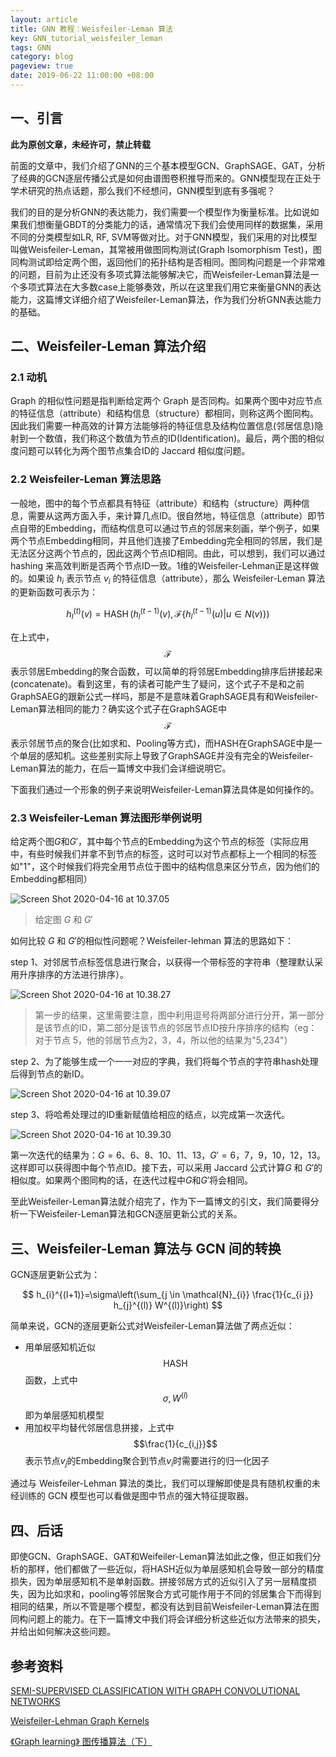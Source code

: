 ```yaml
---
layout: article
title: GNN 教程：Weisfeiler-Leman 算法
key: GNN_tutorial_weisfeiler_leman
tags: GNN
category: blog
pageview: true
date: 2019-06-22 11:00:00 +08:00
---
```


## 一、引言

**此为原创文章，未经许可，禁止转载**

前面的文章中，我们介绍了GNN的三个基本模型GCN、GraphSAGE、GAT，分析了经典的GCN逐层传播公式是如何由谱图卷积推导而来的。GNN模型现在正处于学术研究的热点话题，那么我们不经想问，GNN模型到底有多强呢？

我们的目的是分析GNN的表达能力，我们需要一个模型作为衡量标准。比如说如果我们想衡量GBDT的分类能力的话，通常情况下我们会使用同样的数据集，采用不同的分类模型如LR, RF, SVM等做对比。对于GNN模型，我们采用的对比模型叫做Weisfeiler-Leman，其常被用做图同构测试(Graph Isomorphism Test)，图同构测试即给定两个图，返回他们的拓扑结构是否相同。图同构问题是一个非常难的问题，目前为止还没有多项式算法能够解决它，而Weisfeiler-Leman算法是一个多项式算法在大多数case上能够奏效，所以在这里我们用它来衡量GNN的表达能力，这篇博文详细介绍了Weisfeiler-Leman算法，作为我们分析GNN表达能力的基础。

## 二、Weisfeiler-Leman 算法介绍

### 2.1 动机

 Graph 的相似性问题是指判断给定两个 Graph 是否同构。如果两个图中对应节点的特征信息（attribute）和结构信息（structure）都相同，则称这两个图同构。因此我们需要一种高效的计算方法能够将的特征信息及结构位置信息(邻居信息)隐射到一个数值，我们称这个数值为节点的ID(Identification)。最后，两个图的相似度问题可以转化为两个图节点集合ID的 Jaccard 相似度问题。

### 2.2 Weisfeiler-Leman 算法思路

一般地，图中的每个节点都具有特征（attribute）和结构（structure）两种信息，需要从这两方面入手，来计算几点ID。很自然地，特征信息（attribute）即节点自带的Embedding，而结构信息可以通过节点的邻居来刻画，举个例子，如果两个节点Embedding相同，并且他们连接了Embedding完全相同的邻居，我们是无法区分这两个节点的，因此这两个节点ID相同。由此，可以想到，我们可以通过 hashing 来高效判断是否两个节点ID一致。1维的Weisfeiler-Lehman正是这样做的。如果设 $h_i$ 表示节点 $v_i$ 的特征信息（attribute），那么 Weisfeiler-Leman 算法的更新函数可表示为：

$$
h_l^{(t)}(v)=\operatorname{HASH}\left(h_{l}^{(t-1)}(v), \mathcal{F}\left\{ h_l^{(t-1)}(u) | u \in N(v)\right\}\right)
$$

在上式中，$$\mathcal{F}$$表示邻居Embedding的聚合函数，可以简单的将邻居Embedding排序后拼接起来(concatenate)。看到这里，有的读者可能产生了疑问，这个式子不是和之前GraphSAEG的跟新公式一样吗，那是不是意味着GraphSAGE具有和Weisfeiler-Leman算法相同的能力？确实这个式子在GraphSAGE中$$\mathcal{F}$$表示邻居节点的聚合(比如求和、Pooling等方式)，而$\text{HASH}$在GraphSAGE中是一个单层的感知机。这些差别实际上导致了GraphSAGE并没有完全的Weisfeiler-Leman算法的能力，在后一篇博文中我们会详细说明它。

下面我们通过一个形象的例子来说明Weisfeiler-Leman算法具体是如何操作的。

### 2.3 Weisfeiler-Leman 算法图形举例说明

给定两个图$G$和$G'$，其中每个节点的Embedding为这个节点的标签（实际应用中，有些时候我们并拿不到节点的标签，这时可以对节点都标上一个相同的标签如"1"，这个时候我们将完全用节点位于图中的结构信息来区分节点，因为他们的Embedding都相同）

![Screen Shot 2020-04-16 at 10.37.05](https://tva1.sinaimg.cn/large/007S8ZIlly1gdvfcr0tnpj317a0pwgpl.jpg)

> 给定图 $G$ 和 $G'$

如何比较 $G$ 和 $G'$的相似性问题呢？Weisfeiler-lehman 算法的思路如下：

step 1、对邻居节点标签信息进行聚合，以获得一个带标签的字符串（整理默认采用升序排序的方法进行排序）。


![Screen Shot 2020-04-16 at 10.38.27](https://tva1.sinaimg.cn/large/007S8ZIlly1gdvfcrlw6dj31js0pugrv.jpg)

> 第一步的结果，这里需要注意，图中利用逗号将两部分进行分开，第一部分是该节点的ID，第二部分是该节点的邻居节点ID按升序排序的结构（eg：对于节点 5，他的邻居节点为2，3，4，所以他的结果为"5,234"）

step 2、为了能够生成一个一一对应的字典，我们将每个节点的字符串hash处理后得到节点的新ID。

![Screen Shot 2020-04-16 at 10.39.07](https://tva1.sinaimg.cn/large/007S8ZIlly1gdvfcza5d4j317e0pw0vt.jpg)

step 3、将哈希处理过的ID重新赋值给相应的结点，以完成第一次迭代。

![Screen Shot 2020-04-16 at 10.39.30](https://tva1.sinaimg.cn/large/007S8ZIlly1gdvfd371d3j318o0pu78s.jpg)

第一次迭代的结果为：$G={6、6、8、10、11、13}，G'={6，7，9，10，12，13}$。这样即可以获得图中每个节点ID。接下去，可以采用 Jaccard 公式计算$G$ 和 $G'$的相似度。如果两个图同构的话，在迭代过程中$G$和$G'$将会相同。

至此Weisfeiler-Leman算法就介绍完了，作为下一篇博文的引文，我们简要得分析一下Weisfeiler-Leman算法和GCN逐层更新公式的关系。


## 三、Weisfeiler-Leman 算法与 GCN 间的转换

GCN逐层更新公式为：

$$
h_{i}^{(l+1)}=\sigma\left(\sum_{j \in \mathcal{N}_{i}} \frac{1}{c_{i j}} h_{j}^{(l)} W^{(l)}\right)
$$

简单来说，GCN的逐层更新公式对Weisfeiler-Leman算法做了两点近似：

- 用单层感知机近似$$\text{HASH}$$函数，上式中$$\sigma, W^{(l)}$$即为单层感知机模型
- 用加权平均替代邻居信息拼接，上式中$$\frac{1}{c_{i,j}}$$表示节点$v_j$的Embedding聚合到节点$v_i$时需要进行的归一化因子

通过与 Weisfeiler-Lehman 算法的类比，我们可以理解即使是具有随机权重的未经训练的 GCN 模型也可以看做是图中节点的强大特征提取器。

## 四、后话

即使GCN、GraphSAGE、GAT和Weifeiler-Leman算法如此之像，但正如我们分析的那样，他们都做了一些近似，将$\text{HASH}$近似为单层感知机会导致一部分的精度损失，因为单层感知机不是单射函数。拼接邻居方式的近似引入了另一层精度损失，因为比如求和，pooling等邻居聚合方式可能作用于不同的邻居集合下而得到相同的结果，所以不管是哪个模型，都没有达到目前Weisfeiler-Leman算法在图同构问题上的能力。在下一篇博文中我们将会详细分析这些近似方法带来的损失，并给出如何解决这些问题。

## 参考资料

[SEMI-SUPERVISED CLASSIFICATION WITH GRAPH CONVOLUTIONAL NETWORKS](http://arxiv.org/abs/1609.02907)

[Weisfeiler-Lehman Graph Kernels](https://pdfs.semanticscholar.org/7e18/74986cf6433fabf96fff93ef42b60bdc49f8.pdf?_ga=2.51335209.1276923626.1587004438-1644601444.1584359006)

[《Graph learning》 图传播算法（下）](https://mp.weixin.qq.com/s?__biz=MzI2MDE5MTQxNg==&mid=2649687879&idx=1&sn=5b622fae52428b65c45e2d8433222723)


